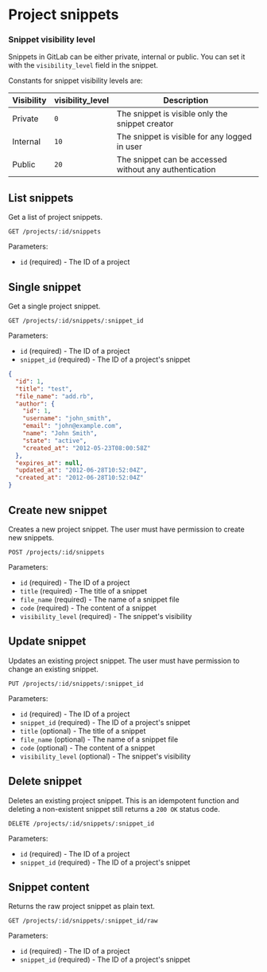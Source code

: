# Project snippets

### Snippet visibility level

Snippets in GitLab can be either private, internal or public.
You can set it with the `visibility_level` field in the snippet.

Constants for snippet visibility levels are:

| Visibility | visibility_level | Description |
| ---------- | ---------------- | ----------- |
| Private    | `0`  | The snippet is visible only the snippet creator |
| Internal   | `10` | The snippet is visible for any logged in user |
| Public     | `20` | The snippet can be accessed without any authentication |

## List snippets

Get a list of project snippets.

```
GET /projects/:id/snippets
```

Parameters:

- `id` (required) - The ID of a project

## Single snippet

Get a single project snippet.

```
GET /projects/:id/snippets/:snippet_id
```

Parameters:

- `id` (required) - The ID of a project
- `snippet_id` (required) - The ID of a project's snippet

```json
{
  "id": 1,
  "title": "test",
  "file_name": "add.rb",
  "author": {
    "id": 1,
    "username": "john_smith",
    "email": "john@example.com",
    "name": "John Smith",
    "state": "active",
    "created_at": "2012-05-23T08:00:58Z"
  },
  "expires_at": null,
  "updated_at": "2012-06-28T10:52:04Z",
  "created_at": "2012-06-28T10:52:04Z"
}
```

## Create new snippet

Creates a new project snippet. The user must have permission to create new snippets.

```
POST /projects/:id/snippets
```

Parameters:

- `id` (required) - The ID of a project
- `title` (required) - The title of a snippet
- `file_name` (required) - The name of a snippet file
- `code` (required) - The content of a snippet
- `visibility_level` (required) - The snippet's visibility

## Update snippet

Updates an existing project snippet. The user must have permission to change an existing snippet.

```
PUT /projects/:id/snippets/:snippet_id
```

Parameters:

- `id` (required) - The ID of a project
- `snippet_id` (required) - The ID of a project's snippet
- `title` (optional) - The title of a snippet
- `file_name` (optional) - The name of a snippet file
- `code` (optional) - The content of a snippet
- `visibility_level` (optional) - The snippet's visibility

## Delete snippet

Deletes an existing project snippet. This is an idempotent function and deleting a non-existent
snippet still returns a `200 OK` status code.

```
DELETE /projects/:id/snippets/:snippet_id
```

Parameters:

- `id` (required) - The ID of a project
- `snippet_id` (required) - The ID of a project's snippet

## Snippet content

Returns the raw project snippet as plain text.

```
GET /projects/:id/snippets/:snippet_id/raw
```

Parameters:

- `id` (required) - The ID of a project
- `snippet_id` (required) - The ID of a project's snippet
